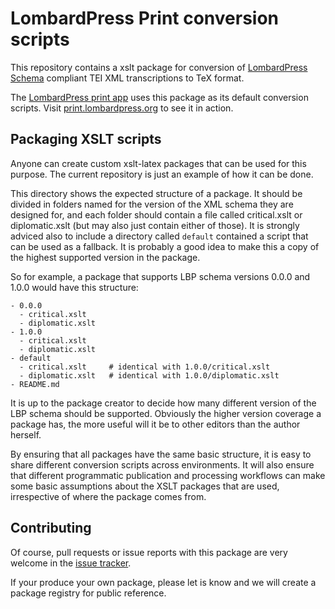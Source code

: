 # LombardPress Print conversion scripts

This repository contains a xslt package for conversion
of [LombardPress Schema](http://lombardpress.org/schema/docs/) compliant TEI XML
transcriptions to TeX format. 

The [LombardPress print app](https://github.com/stenskjaer/lbp_print-web-app)
uses this package as its default conversion scripts.
Visit [print.lombardpress.org](http://print.lombardpress.org) to see it in
action.

## Packaging XSLT scripts

Anyone can create custom xslt-latex packages that can be used for this purpose.
The current repository is just an example of how it can be done.

This directory shows the expected structure of a package. It should be divided
in folders named for the version of the XML schema they are designed for, and
each folder should contain a file called critical.xslt or diplomatic.xslt (but
may also just contain either of those). It is strongly adviced also to include a
directory called `default` contained a script that can be used as a fallback. It
is probably a good idea to make this a copy of the highest supported version in
the package.

So for example, a package that supports LBP schema versions 0.0.0 and 1.0.0
would have this structure:
``` 
- 0.0.0
  - critical.xslt
  - diplomatic.xslt
- 1.0.0
  - critical.xslt
  - diplomatic.xslt
- default
  - critical.xslt     # identical with 1.0.0/critical.xslt
  - diplomatic.xslt   # identical with 1.0.0/diplomatic.xslt
- README.md
```

It is up to the package creator to decide how many different version of the LBP
schema should be supported. Obviously the higher version coverage a package has,
the more useful will it be to other editors than the author herself.

By ensuring that all packages have the same basic structure, it is easy to share
different conversion scripts across environments. It will also ensure that
different programmatic publication and processing workflows can make some basic
assumptions about the XSLT packages that are used, irrespective of where the
package comes from. 

## Contributing

Of course, pull requests or issue reports with this package are very welcome in
the [issue tracker](https://github.com/stenskjaer/lbp-print-xslt/issues).

If your produce your own package, please let is know and we will create a
package registry for public reference.
